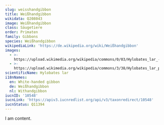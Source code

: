 ```yaml
---
slug: weisshandgibbon
title: Weißhandgibbon
wikidata: Q208043
image: Weißhandgibbon
class: Säugetiere
order: Primaten
family: Gibbons
species: Weißhandgibbon
wikipediaLink: 'https://de.wikipedia.org/wiki/Weißhandgibbon'
images:
  - >-
    https://upload.wikimedia.org/wikipedia/commons/0/03/Hylobates_lar_-_Kaeng_Krachan_WB.jpg
  - >-
    https://upload.wikimedia.org/wikipedia/commons/3/38/Hylobates_lar_pair_of_white_and_black_01.jpg
scientificName: Hylobates lar
i18nNames:
  en: White-handed gibbon
  de: Weißhandgibbon
  nl: Withandgibbon
iucnID: '10548'
iucnLink: 'https://apiv3.iucnredlist.org/api/v3/taxonredirect/10548'
iucnStatus: Q11394
---
```


I am content.
